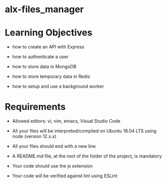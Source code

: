 # alx-files_manager

# Learning Objectives

* how to create an API with Express

* how to authenticate a user

* how to store data in MongoDB

* how to store temporary data in Redis

* how to setup and use a background worker


# Requirements

* Allowed editors: vi, vim, emacs, Visual Studio Code

* All your files will be interpreted/compiled on Ubuntu 18.04 LTS using node (version 12.x.x)

* All your files should end with a new line

* A README.md file, at the root of the folder of the project, is mandatory

* Your code should use the js extension

* Your code will be verified against lint using ESLint
